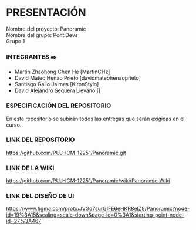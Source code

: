 # PRESENTACIÓN
Nombre del proyecto: Panoramic <br />
Nombre del grupo: PontiDevs <br />
 Grupo 1 <br />

### INTEGRANTES ✒️
- Martin Zhaohong Chen He [MartinCHz] <br />
- David Mateo Henao Prieto [davidmateohenaoprieto] <br />
- Santiago Gallo Jaimes [KironStylo] <br />
- David Alejandro Sequera Lievano [] <br />

### ESPECIFICACIÓN DEL REPOSITORIO
En este repositorio se subirán todos las entregas que serán exigidas en el curso.

### LINK DEL REPOSITORIO
https://github.com/PUJ-ICM-12251/Panoramic.git

### LINK DE LA WIKI
https://github.com/PUJ-ICM-12251/Panoramic/wiki/Panoramic-Wiki

### LINK DEL DISEÑO DE UI
https://www.figma.com/proto/JVGq7surGIFE6eHKR8eIZ9/Panoramic?node-id=19%3A15&scaling=scale-down&page-id=0%3A1&starting-point-node-id=27%3A467

